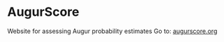 # AugurScore
Website for assessing Augur probability estimates
Go to: [augurscore.org](http://augurscore.org)